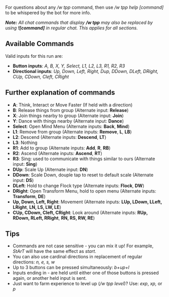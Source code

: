 For questions about any */w tpp* command, then use */w tpp help [command]* to be whispered by the bot for more info.

***Note:** All chat commands that display **/w tpp** may also be replaced by using **![command]** in regular chat. This applies for all sections.*

## Available Commands
Valid inputs for this run are:
- **Button inputs**: *A, B, X, Y, Select, L1, L2, L3, R1, R2, R3*
- **Directional inputs**: *Up, Down, Left, Right, Dup, DDown, DLeft, DRight, CUp, CDown, Cleft, CRight*

## Further explanation of commands
- **A**: Think, Interact or Move Faster (If held with a direction)
- **B**: Release things from group (Alternate input: **Release**)
- **X**: Join things nearby to group (Alternate input: **Join**)
- **Y**: Dance with things nearby (Alternate input: **Dance**)
- **Select**: Open Mind Menu (Alternate inputs: **Back**, **Mind**)
- **L1**: Remove from group (Alternate inputs: **Remove**, **L**, **LB**)
- **L2**: Descend (Alternate inputs: **Descend**, **LT**)
- **L3**: Nothing
- **R1**: Add to group (Alternate inputs: **Add**, **R**, **RB**)
- **R2**: Ascend (Alternate inputs: **Ascend**, **RT**)
- **R3**: Sing: used to communicate with things similar to ours (Alternate input: **Sing**)
- **DUp**: Scale Up (Alternate input: **DN**)
- **DDown**: Scale Down, douple tap to reset to default scale (Alternate input: **DS**)
- **DLeft**: Hold to change Flock type (Alternate inputs: **Flock**, **DW**)
- **DRight**: Open Transform Menu, hold to open menu (Alternate inputs: **Transform**, **DE**)
- **Up, Down, Left, Right**: Movement (Alternate inputs: **LUp, LDown, LLeft, LRight**, **LN, LS, LW, LE**)
- **CUp, CDown, Cleft, CRight**: Look around (Alternate inputs: **RUp, RDown, RLeft, RRight**, **RN, RS, RW, RE**)

## Tips
- Commands are not case sensitive - you can mix it up! For example, *StArT* will have the same effect as *start*.
- You can also use cardinal directions in replacement of regular directions: *n, e, s, w*
- Up to 3 buttons can be pressed simultaneously: *b+up+l*
- Inputs ending in - are held until either one of those buttons is pressed again, or another held input is sent.
- Just want to farm experience to level up (*/w tpp level*)? Use: *exp*, *xp,* or *p*